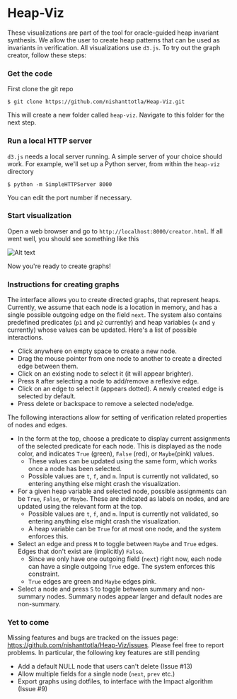 # Heap-Viz

These visualizations are part of the tool for oracle-guided heap invariant synthesis. We allow the user to create heap patterns that can be used as invariants in verification. All visualizations use `d3.js`. To try out the graph creator, follow these steps:

### Get the code
First clone the git repo

`$ git clone https://github.com/nishanttotla/Heap-Viz.git`

This will create a new folder called `heap-viz`. Navigate to this folder for the next step.

### Run a local HTTP server
`d3.js` needs a local server running. A simple server of your choice should work. For example, we'll set up a Python server, from within the `heap-viz` directory

`$ python -m SimpleHTTPServer 8000`

You can edit the port number if necessary.

### Start visualization
Open a web browser and go to `http://localhost:8000/creator.html`. If all went well, you should see something like this

![Alt text](https://cloud.githubusercontent.com/assets/1872537/11706411/707db74a-9ead-11e5-9c92-8e9d83b5b940.png "Screenshot")

Now you're ready to create graphs!

### Instructions for creating graphs
The interface allows you to create directed graphs, that represent heaps. Currently, we assume that each node is a location in memory, and has a single possible outgoing edge on the field `next`. The system also contains predefined predicates (`p1` and `p2` currently) and heap variables (`x` and `y` currently) whose values can be updated. Here's a list of possible interactions.
- Click anywhere on empty space to create a new node.
- Drag the mouse pointer from one node to another to create a directed edge between them.
- Click on an existing node to select it (it will appear brighter).
- Press `R` after selecting a node to add/remove a reflexive edge.
- Click on an edge to select it (appears dotted). A newly created edge is selected by default.
- Press delete or backspace to remove a selected node/edge.

The following interactions allow for setting of verification related properties of nodes and edges.
- In the form at the top, choose a predicate to display current assignments of the selected predicate for each node. This is displayed as the node color, and indicates `True` (green), `False` (red), or `Maybe`(pink) values.
  - These values can be updated using the same form, which works once a node has been selected.
  - Possible values are `t`, `f`, and `m`. Input is currently not validated, so entering anything else might crash the visualization.
- For a given heap variable and selected node, possible assignments can be `True`, `False`, or `Maybe`. These are indicated as labels on nodes, and are updated using the relevant form at the top.
  - Possible values are `t`, `f`, and `m`. Input is currently not validated, so entering anything else might crash the visualization.
  - A heap variable can be `True` for at most one node, and the system enforces this.
- Select an edge and press `M` to toggle between `Maybe` and `True` edges. Edges that don't exist are (implicitly) `False`.
  - Since we only have one outgoing field (`next`) right now, each node can have a single outgoing `True` edge. The system enforces this constraint.
  - `True` edges are green and `Maybe` edges pink.
- Select a node and press `S` to toggle between summary and non-summary nodes. Summary nodes appear larger and default nodes are non-summary.

### Yet to come
Missing features and bugs are tracked on the issues page: https://github.com/nishanttotla/Heap-Viz/issues. Please feel free to report problems. In particular, the following key features are still pending
- Add a default NULL node that users can't delete (Issue #13)
- Allow multiple fields for a single node (`next`, `prev` etc.)
- Export graphs using dotfiles, to interface with the Impact algorithm (Issue #9)
